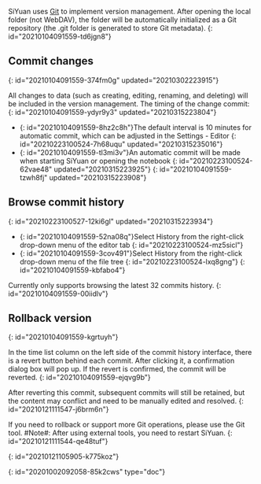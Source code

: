 SiYuan uses [Git](https://git-scm.com/) to implement version management. After opening the local folder (not WebDAV), the folder will be automatically initialized as a Git repository (the .git folder is generated to store Git metadata).
{: id="20210104091559-td6jgn8"}

## Commit changes
{: id="20210104091559-374fm0g" updated="20210302223915"}

All changes to data (such as creating, editing, renaming, and deleting) will be included in the version management. The timing of the change commit:
{: id="20210104091559-ydyr9y3" updated="20210315223804"}

* {: id="20210104091559-8hz2c8h"}The default interval is 10 minutes for automatic commit, which can be adjusted in the Settings - Editor
  {: id="20210223100524-7h68uqu" updated="20210315235016"}
* {: id="20210104091559-tl3mi3v"}An automatic commit will be made when starting SiYuan or opening the notebook
  {: id="20210223100524-62vae48" updated="20210315223925"}
{: id="20210104091559-tzwh8fj" updated="20210315223908"}

## Browse commit history
{: id="20210223100527-12ki6gl" updated="20210315223934"}

* {: id="20210104091559-52na08q"}Select History from the right-click drop-down menu of the editor tab
  {: id="20210223100524-mz5sicl"}
* {: id="20210104091559-3cov491"}Select History from the right-click drop-down menu of the file tree
  {: id="20210223100524-lxq8gng"}
{: id="20210104091559-kbfabo4"}

Currently only supports browsing the latest 32 commits history.
{: id="20210104091559-00iidlv"}

## Rollback version
{: id="20210104091559-kgrtuyh"}

In the time list column on the left side of the commit history interface, there is a revert button behind each commit. After clicking it, a confirmation dialog box will pop up. If the revert is confirmed, the commit will be reverted.
{: id="20210104091559-ejqvg9b"}

After reverting this commit, subsequent commits will still be retained, but the content may conflict and need to be manually edited and resolved.
{: id="20210121111547-j6brm6n"}

If you need to rollback or support more Git operations, please use the Git tool. #Note#: After using external tools, you need to restart SiYuan.
{: id="20210121111544-qe48tuf"}

{: id="20210121105905-k775koz"}


{: id="20201002092058-85k2cws" type="doc"}
